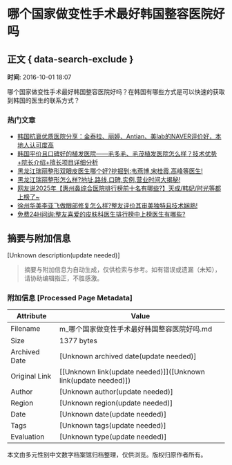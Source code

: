 # 哪个国家做变性手术最好韩国整容医院好吗

## 正文 { data-search-exclude }


**时间**: 2016-10-01 18:07

哪个国家做变性手术最好韩国整容医院好吗？在韩国有哪些方式是可以快速的获取到韩国的医生的联系方式？

### 热门文章

- [韩国抗衰优质医院分享：金泰拉、丽婷、Antian、美lab的NAVER评价好，本地人认可度高](https://www.verybeaut.com/forums/show/103191)
- [韩国平价且口碑好的植发医院——毛多毛、毛茂植发医院怎么样？技术优势+院长介绍+擅长项目详细分析](https://www.verybeaut.com/forums/show/103190)
- [黑龙江瑞丽整形双眼皮医生哪个好?挖掘到:韦燕博,宋桂霞,高峰等医生!](https://www.verybeaut.com/forums/show/103189)
- [黑龙江瑞丽整形怎么样?地址,路线,口碑,实例,营业时间大揭秘!](https://www.verybeaut.com/forums/show/103188)
- [网友说2025年【惠州鼻综合医院排行榜前十名有哪些?】天成/韩妃/时光等都上榜了~](https://www.verybeaut.com/forums/show/103187)
- [徐州华美李亚飞做眼部修复怎么样?整友评价其审美独特且技术娴熟!](https://www.verybeaut.com/forums/show/103186)
- [免费24H问询:整友喜爱的皮肤科医生排行榜中上榜医生有哪些?](https://www.verybeaut.com/forums/show/103185)
<!-- tcd_original_link https://m.verybeaut.com/forums/show/13239 -->


## 摘要与附加信息

<!-- tcd_abstract -->
[Unknown description(update needed)]
<!-- tcd_abstract_end -->

> 摘要与附加信息为自动生成，仅供检索与参考。如有错误或遗漏（未知），请协助编辑指正，不胜感激。

### 附加信息 [Processed Page Metadata]

| Attribute       | Value                                  |
|-----------------|----------------------------------------|
| Filename        | m_哪个国家做变性手术最好韩国整容医院好吗.md                             |
| Size            | 1377 bytes                           |
| Archived Date   | [Unknown archived date(update needed)]                             |
| Original Link   | [[Unknown link(update needed)]]([Unknown link(update needed)])                       |
| Author          | [Unknown author(update needed)]                               |
| Region          | [Unknown region(update needed)]                               |
| Date            | [Unknown date(update needed)]                                 |
| Tags            | [Unknown tags(update needed)]                                 |
| Evaluation            | [Unknown type(update needed)]                                 |
<!-- tcd_table_end -->

本文由多元性别中文数字档案馆归档整理，仅供浏览。版权归原作者所有。
